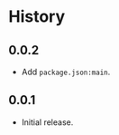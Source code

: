 History
=======

## 0.0.2

* Add `package.json:main`.

## 0.0.1

* Initial release.

[@ryan-roemer]: https://github.com/ryan-roemer
